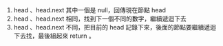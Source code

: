 1. head 、head.next 其中一個是 null，回傳現在節點 head
2. head 、head.next 相同，找到下一個不同的數字，繼續遞迴下去
3. head 、head.next 不同，把目前的 head 記錄下來，後面的節點要繼續遞迴下去找，最後組起來 return 。